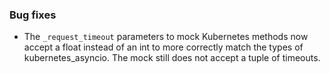### Bug fixes

- The `_request_timeout` parameters to mock Kubernetes methods now accept a float instead of an int to more correctly match the types of kubernetes_asyncio. The mock still does not accept a tuple of timeouts.
